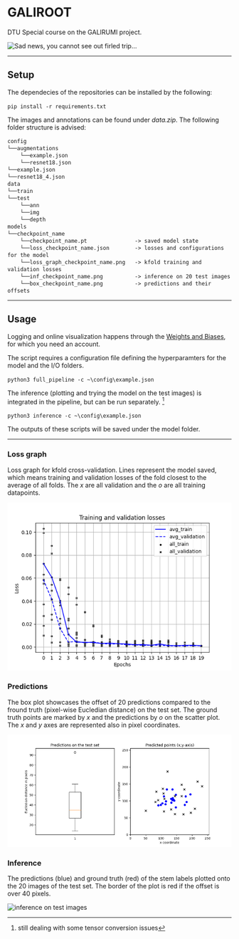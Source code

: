 # GALIROOT
DTU Special course on the GALIRUMI project.

![Sad news, you cannot see out firled trip...](field_trip.gif)
___

## Setup

The dependecies of the repositories can be installed by the following:

`pip install -r requirements.txt`

The images and annotations can be found under *data.zip*. The following folder structure is advised:

```
config
└──augmentations
    └──example.json
    └──resnet18.json
└──example.json
└──resnet18_4.json
data
└──train
└──test
    └──ann
    └──img
    └──depth
models
└──checkpoint_name
    └──checkpoint_name.pt               -> saved model state
    └──loss_checkpoint_name.json        -> losses and configurations for the model
    └──loss_graph_checkpoint_name.png   -> kfold training and validation losses
    └──inf_checkpoint_name.png          -> inference on 20 test images 
    └──box_checkpoint_name.png          -> predictions and their offsets

```
___

## Usage

Logging and online visualization happens through the [Weights and Biases](https://wandb.ai/site), for which you need an account.

The script requires a configuration file defining the hyperparamters for the model and the I/O folders.

`python3 full_pipeline -c ~\config\example.json`

The inference (plotting and trying the model on the test images) is integrated in the pipeline, but can be run separately. [^1]

`python3 inference -c ~\config\example.json`

The outputs of these scripts will be saved under the model folder.

___

### Loss graph

Loss graph for kfold cross-validation. Lines represent the model saved, which means training and validation losses of the fold closest to the average of all folds. The $x$ are all validation and the $o$ are all training datapoints. 

![loss_graph_resnet18](models/resnet18_2911_1033/loss_graph_resnet18_2911_1033.png)

### Predictions

The box plot showcases the offset of 20 predictions compared to the fround truth (pixel-wise Eucledian distance) on the test set. The ground truth points are marked by $x$ and the predictions by $o$ on the scatter plot. The $x$ and $y$ axes are represented also in pixel coordinates.

![predictions and offsets](models/resnet18_2911_1033/box_resnet18_2911_1033.png)

### Inference

The predictions (blue) and ground truth (red) of the stem labels plotted onto the 20 images of the test set. The border of the plot is red if the offset is over 40 pixels.

![inference on test images](models/resnet18_2911_1033/inf_resnet18_2911_1033.png)


[^1]: still dealing with some tensor conversion issues
